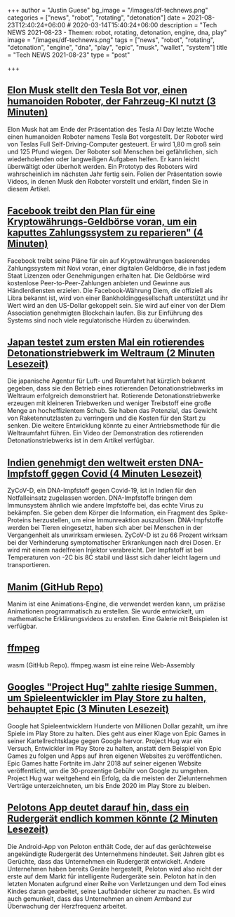 +++
author = "Justin Guese"
bg_image = "/images/df-technews.png"
categories = ["news", "robot", "rotating", "detonation"]
date = 2021-08-23T12:40:24+06:00 # 2020-03-14T15:40:24+06:00
description = "Tech NEWS 2021-08-23 - Themen: robot, rotating, detonation, engine, dna, play"
image = "/images/df-technews.png"
tags = ["news", "robot", "rotating", "detonation", "engine", "dna", "play", "epic", "musk", "wallet", "system"]
title = "Tech NEWS 2021-08-23"
type = "post"

+++

## [Elon Musk stellt den Tesla Bot vor, einen humanoiden Roboter, der Fahrzeug-KI nutzt (3 Minuten)](https://www.cnet.com/news/elon-musk-unveils-tesla-bot-a-humanoid-robot-utilizing-vehicle-ai/)

 Elon Musk hat am Ende der Präsentation des Tesla AI Day letzte Woche einen humanoiden Roboter namens Tesla Bot vorgestellt. Der Roboter wird von Teslas Full Self-Driving-Computer gesteuert. Er wird 1,80 m groß sein und 125 Pfund wiegen. Der Roboter soll Menschen bei gefährlichen, sich wiederholenden oder langweiligen Aufgaben helfen. Er kann leicht überwältigt oder überholt werden. Ein Prototyp des Roboters wird wahrscheinlich im nächsten Jahr fertig sein. Folien der Präsentation sowie Videos, in denen Musk den Roboter vorstellt und erklärt, finden Sie in diesem Artikel.

## [Facebook treibt den Plan für eine Kryptowährungs-Geldbörse voran, um ein kaputtes Zahlungssystem zu reparieren" (4 Minuten)](https://news.yahoo.com/facebook-presses-ahead-with-crypto-initiative-in-bold-move-to-fix-broken-payment-system-203559834.html)

 Facebook treibt seine Pläne für ein auf Kryptowährungen basierendes Zahlungssystem mit Novi voran, einer digitalen Geldbörse, die in fast jedem Staat Lizenzen oder Genehmigungen erhalten hat. Die Geldbörse wird kostenlose Peer-to-Peer-Zahlungen anbieten und Gewinne aus Händlerdiensten erzielen. Die Facebook-Währung Diem, die offiziell als Libra bekannt ist, wird von einer Bankholdinggesellschaft unterstützt und ihr Wert wird an den US-Dollar gekoppelt sein. Sie wird auf einer von der Diem Association genehmigten Blockchain laufen. Bis zur Einführung des Systems sind noch viele regulatorische Hürden zu überwinden.

## [Japan testet zum ersten Mal ein rotierendes Detonationstriebwerk im Weltraum (2 Minuten Lesezeit)](https://interestingengineering.com/japan-tests-rotating-detonation-engine-in-space-for-the-first-time)

 Die japanische Agentur für Luft- und Raumfahrt hat kürzlich bekannt gegeben, dass sie den Betrieb eines rotierenden Detonationstriebwerks im Weltraum erfolgreich demonstriert hat. Rotierende Detonationstriebwerke erzeugen mit kleineren Triebwerken und weniger Treibstoff eine große Menge an hocheffizientem Schub. Sie haben das Potenzial, das Gewicht von Raketennutzlasten zu verringern und die Kosten für den Start zu senken. Die weitere Entwicklung könnte zu einer Antriebsmethode für die Weltraumfahrt führen. Ein Video der Demonstration des rotierenden Detonationstriebwerks ist in dem Artikel verfügbar.

## [Indien genehmigt den weltweit ersten DNA-Impfstoff gegen Covid (4 Minuten Lesezeit)](https://www.bbc.com/news/world-asia-india-57774294)

 ZyCoV-D, ein DNA-Impfstoff gegen Covid-19, ist in Indien für den Notfalleinsatz zugelassen worden. DNA-Impfstoffe bringen dem Immunsystem ähnlich wie andere Impfstoffe bei, das echte Virus zu bekämpfen. Sie geben dem Körper die Information, ein Fragment des Spike-Proteins herzustellen, um eine Immunreaktion auszulösen. DNA-Impfstoffe werden bei Tieren eingesetzt, haben sich aber bei Menschen in der Vergangenheit als unwirksam erwiesen. ZyCoV-D ist zu 66 Prozent wirksam bei der Verhinderung symptomatischer Erkrankungen nach drei Dosen. Er wird mit einem nadelfreien Injektor verabreicht. Der Impfstoff ist bei Temperaturen von -2C bis 8C stabil und lässt sich daher leicht lagern und transportieren.

## [Manim (GitHub Repo)](https://github.com/ManimCommunity/manim)

 Manim ist eine Animations-Engine, die verwendet werden kann, um präzise Animationen programmatisch zu erstellen. Sie wurde entwickelt, um mathematische Erklärungsvideos zu erstellen. Eine Galerie mit Beispielen ist verfügbar.

## [ffmpeg](https://github.com/ffmpegwasm/ffmpeg.wasm)

wasm (GitHub Repo). ffmpeg.wasm ist eine reine Web-Assembly

## [Googles "Project Hug" zahlte riesige Summen, um Spieleentwickler im Play Store zu halten, behauptet Epic (3 Minuten Lesezeit)](https://www.theverge.com/2021/8/19/22632818/google-project-hug-game-developers-play-store-millions-epic-lawsuit-complaint)

 Google hat Spieleentwicklern Hunderte von Millionen Dollar gezahlt, um ihre Spiele im Play Store zu halten. Dies geht aus einer Klage von Epic Games in seiner Kartellrechtsklage gegen Google hervor. Project Hug war ein Versuch, Entwickler im Play Store zu halten, anstatt dem Beispiel von Epic Games zu folgen und Apps auf ihren eigenen Websites zu veröffentlichen. Epic Games hatte Fortnite im Jahr 2018 auf seiner eigenen Website veröffentlicht, um die 30-prozentige Gebühr von Google zu umgehen. Project Hug war weitgehend ein Erfolg, da die meisten der Zielunternehmen Verträge unterzeichneten, um bis Ende 2020 im Play Store zu bleiben.

## [Pelotons App deutet darauf hin, dass ein Rudergerät endlich kommen könnte (2 Minuten Lesezeit)](https://www.theverge.com/2021/8/20/22634770/peloton-rower-rumors-android-app-mazu-app-analysis)

 Die Android-App von Peloton enthält Code, der auf das gerüchteweise angekündigte Rudergerät des Unternehmens hindeutet. Seit Jahren gibt es Gerüchte, dass das Unternehmen ein Rudergerät entwickelt. Andere Unternehmen haben bereits Geräte hergestellt, Peloton wird also nicht der erste auf dem Markt für intelligente Rudergeräte sein. Peloton hat in den letzten Monaten aufgrund einer Reihe von Verletzungen und dem Tod eines Kindes daran gearbeitet, seine Laufbänder sicherer zu machen. Es wird auch gemunkelt, dass das Unternehmen an einem Armband zur Überwachung der Herzfrequenz arbeitet.

